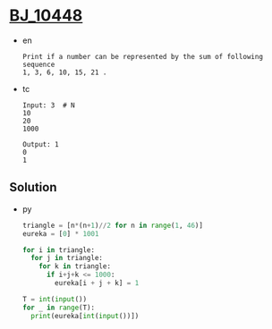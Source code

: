 # [BJ_10448](https://acmicpc.net/problem/10448)

* en

  ```en
  Print if a number can be represented by the sum of following sequence
  1, 3, 6, 10, 15, 21 .

  ```

* tc

  ```tc
  Input: 3  # N
  10
  20
  1000

  Output: 1
  0
  1
  ```

## Solution

* py

  ```py
  triangle = [n*(n+1)//2 for n in range(1, 46)]
  eureka = [0] * 1001

  for i in triangle:
    for j in triangle:
      for k in triangle:
        if i+j+k <= 1000:
          eureka[i + j + k] = 1

  T = int(input())
  for _ in range(T):
    print(eureka[int(input())])
  ```
